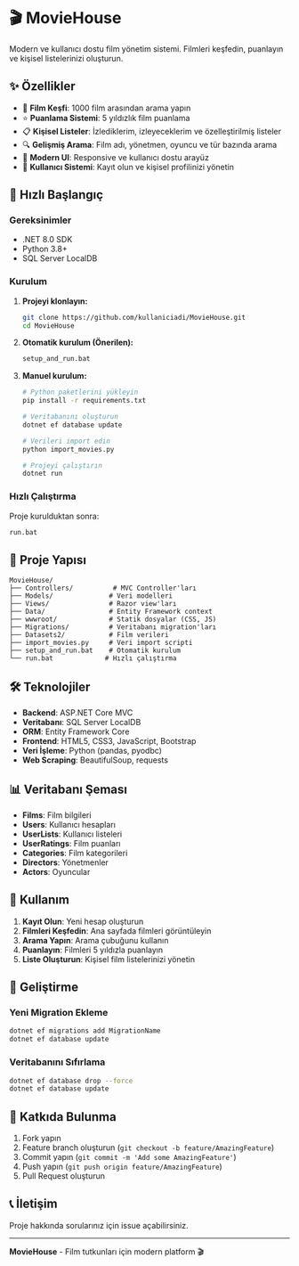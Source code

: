 # 🎬 MovieHouse

Modern ve kullanıcı dostu film yönetim sistemi. Filmleri keşfedin, puanlayın ve kişisel listelerinizi oluşturun.

## ✨ Özellikler

- 🎯 **Film Keşfi**: 1000 film arasından arama yapın
- ⭐ **Puanlama Sistemi**: 5 yıldızlık film puanlama
- 📋 **Kişisel Listeler**: İzlediklerim, izleyeceklerim ve özelleştirilmiş listeler
- 🔍 **Gelişmiş Arama**: Film adı, yönetmen, oyuncu ve tür bazında arama
- 🎨 **Modern UI**: Responsive ve kullanıcı dostu arayüz
- 👤 **Kullanıcı Sistemi**: Kayıt olun ve kişisel profilinizi yönetin

## 🚀 Hızlı Başlangıç

### Gereksinimler

- .NET 8.0 SDK
- Python 3.8+
- SQL Server LocalDB

### Kurulum

1. **Projeyi klonlayın:**
   ```bash
   git clone https://github.com/kullaniciadi/MovieHouse.git
   cd MovieHouse
   ```

2. **Otomatik kurulum (Önerilen):**
   ```bash
   setup_and_run.bat
   ```

3. **Manuel kurulum:**
   ```bash
   # Python paketlerini yükleyin
   pip install -r requirements.txt
   
   # Veritabanını oluşturun
   dotnet ef database update
   
   # Verileri import edin
   python import_movies.py
   
   # Projeyi çalıştırın
   dotnet run
   ```

### Hızlı Çalıştırma

Proje kurulduktan sonra:
```bash
run.bat
```

## 📁 Proje Yapısı

```
MovieHouse/
├── Controllers/          # MVC Controller'ları
├── Models/              # Veri modelleri
├── Views/               # Razor view'ları
├── Data/                # Entity Framework context
├── wwwroot/             # Statik dosyalar (CSS, JS)
├── Migrations/          # Veritabanı migration'ları
├── Datasets2/           # Film verileri
├── import_movies.py     # Veri import scripti
├── setup_and_run.bat    # Otomatik kurulum
└── run.bat             # Hızlı çalıştırma
```

## 🛠️ Teknolojiler

- **Backend**: ASP.NET Core MVC
- **Veritabanı**: SQL Server LocalDB
- **ORM**: Entity Framework Core
- **Frontend**: HTML5, CSS3, JavaScript, Bootstrap
- **Veri İşleme**: Python (pandas, pyodbc)
- **Web Scraping**: BeautifulSoup, requests

## 📊 Veritabanı Şeması

- **Films**: Film bilgileri
- **Users**: Kullanıcı hesapları
- **UserLists**: Kullanıcı listeleri
- **UserRatings**: Film puanları
- **Categories**: Film kategorileri
- **Directors**: Yönetmenler
- **Actors**: Oyuncular

## 🎯 Kullanım

1. **Kayıt Olun**: Yeni hesap oluşturun
2. **Filmleri Keşfedin**: Ana sayfada filmleri görüntüleyin
3. **Arama Yapın**: Arama çubuğunu kullanın
4. **Puanlayın**: Filmleri 5 yıldızla puanlayın
5. **Liste Oluşturun**: Kişisel film listelerinizi yönetin

## 🔧 Geliştirme

### Yeni Migration Ekleme
```bash
dotnet ef migrations add MigrationName
dotnet ef database update
```

### Veritabanını Sıfırlama
```bash
dotnet ef database drop --force
dotnet ef database update
```

## 🤝 Katkıda Bulunma

1. Fork yapın
2. Feature branch oluşturun (`git checkout -b feature/AmazingFeature`)
3. Commit yapın (`git commit -m 'Add some AmazingFeature'`)
4. Push yapın (`git push origin feature/AmazingFeature`)
5. Pull Request oluşturun

## 📞 İletişim

Proje hakkında sorularınız için issue açabilirsiniz.

---

**MovieHouse** - Film tutkunları için modern platform 🎬 
